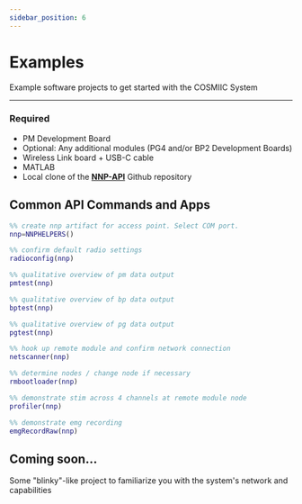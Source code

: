 ```yaml
---
sidebar_position: 6
---
```


# Examples

Example software projects to get started with the COSMIIC System

---

### Required

- PM Development Board
- Optional: Any additional modules (PG4 and/or BP2 Development Boards)
- Wireless Link board + USB-C cable
- MATLAB
- Local clone of the [**NNP-API**](https://github.com/COSMIIC-Inc/NNP-API) Github repository

## Common API Commands and Apps
```matlab title="commonDevKitCommands.m"
%% create nnp artifact for access point. Select COM port.
nnp=NNPHELPERS()

%% confirm default radio settings
radioconfig(nnp)

%% qualitative overview of pm data output
pmtest(nnp)

%% qualitative overview of bp data output
bptest(nnp)

%% qualitative overview of pg data output
pgtest(nnp)

%% hook up remote module and confirm network connection
netscanner(nnp)

%% determine nodes / change node if necessary
rmbootloader(nnp)

%% demonstrate stim across 4 channels at remote module node
profiler(nnp)

%% demonstrate emg recording
emgRecordRaw(nnp)
```
## Coming soon...

Some "blinky"-like project to familiarize you with the system's network and capabilities